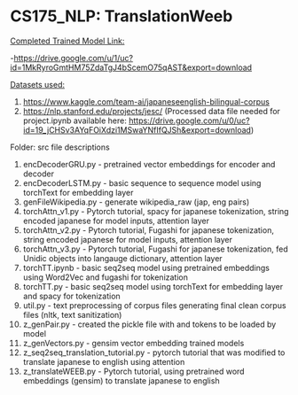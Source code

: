 # CS175_NLP: TranslationWeeb

<u>Completed Trained Model Link:</u>

-https://drive.google.com/u/1/uc?id=1MkRyroGmtHM75ZdaTgJ4bScemO75qAST&export=download

<u>Datasets used:</u>
1. https://www.kaggle.com/team-ai/japaneseenglish-bilingual-corpus
2. https://nlp.stanford.edu/projects/jesc/ (Processed data file needed for project.ipynb available here: https://drive.google.com/u/0/uc?id=19_jCHSv3AYqFOiXdzi1MSwaYNfIfQJSh&export=download)

Folder: src file descriptions
1. encDecoderGRU.py - pretrained vector embeddings for encoder and decoder
2. encDecoderLSTM.py - basic sequence to sequence model using torchText for embedding layer
3. genFileWikipedia.py - generate wikipedia_raw (jap, eng pairs) 
4. torchAttn_v1.py - Pytorch tutorial, spacy for japanese tokenization, string encoded japanese for model inputs, attention layer
5. torchAttn_v2.py - Pytorch tutorial, Fugashi for japanese tokenization, string encoded japanese for model inputs, attention layer
6. torchAttn_v3.py - Pytorch tutorial, Fugashi for japanese tokenization, fed Unidic objects into langauge dictionary, attention layer
7. torchTT.ipynb - basic seq2seq model using pretrained embeddings using Word2Vec and fugashi for tokenization
8. torchTT.py - basic seq2seq model using torchText for embedding layer and spacy for tokenization
9. util.py - text preprocessing of corpus files generating final clean corpus files (nltk, text sanitization)
10. z_genPair.py - created the pickle file with <SOS> and <EOS> tokens to be loaded by model
11. z_genVectors.py - gensim vector embedding trained models
12. z_seq2seq_translation_tutorial.py - pytorch tutorial that was modified to translate japanese to english using attention
13. z_translateWEEB.py - Pytorch tutorial, using pretrained word embeddings (gensim) to translate japanese to english
